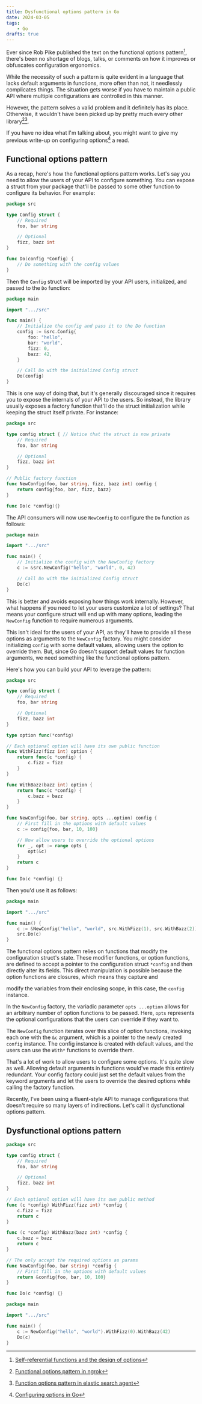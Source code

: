```yaml
---
title: Dysfunctional options pattern in Go
date: 2024-03-05
tags:
    - Go
drafts: true
---
```


Ever since Rob Pike published the text on the functional options pattern[^1], there's been
no shortage of blogs, talks, or comments on how it improves or obfuscates configuration
ergonomics.

While the necessity of such a pattern is quite evident in a language that lacks default
arguments in functions, more often than not, it needlessly complicates things. The situation
gets worse if you have to maintain a public API where multiple configurations are controlled
in this manner.

However, the pattern solves a valid problem and it definitely has its place. Otherwise, it
wouldn't have been picked up by pretty much every other library[^2][^3].

If you have no idea what I'm talking about, you might want to give my previous write-up on
configuring options[^4] a read.

## Functional options pattern

As a recap, here's how the functional options pattern works. Let's say you need to allow the
users of your API to configure something. You can expose a struct from your package that'll
be passed to some other function to configure its behavior. For example:

```go
package src

type Config struct {
    // Required
    foo, bar string

    // Optional
    fizz, bazz int
}

func Do(config *Config) {
    // Do something with the config values
}
```

Then the `Config` struct will be imported by your API users, initialized, and passed to the
`Do` function:

```go
package main

import ".../src"

func main() {
    // Initialize the config and pass it to the Do function
    config := &src.Config{
        foo: "hello",
        bar: "world",
        fizz: 0,
        bazz: 42,
    }

    // Call Do with the initialized Config struct
    Do(config)
}
```

This is one way of doing that, but it's generally discouraged since it requires you to
expose the internals of your API to the users. So instead, the library usually exposes a
factory function that'll do the struct initialization while keeping the struct itself
private. For instance:

```go
package src

type config struct { // Notice that the struct is now private
    // Required
    foo, bar string

    // Optional
    fizz, bazz int
}

// Public factory function
func NewConfig(foo, bar string, fizz, bazz int) config {
    return config{foo, bar, fizz, bazz}
}

func Do(c *config){}
```

The API consumers will now use `NewConfig` to configure the `Do` function as follows:

```go
package main

import ".../src"

func main() {
    // Initialize the config with the NewConfig factory
    c := &src.NewConfig("hello", "world", 0, 42)

    // Call Do with the initialized Config struct
    Do(c)
}
```

This is better and avoids exposing how things work internally. However, what happens if you
need to let your users customize a lot of settings? That means your configure struct will
end up with many options, leading the `NewConfig` function to require numerous arguments.

This isn't ideal for the users of your API, as they'll have to provide all these options as
arguments to the `NewConfig` factory. You might consider initializing `config` with some
default values, allowing users the option to override them. But, since Go doesn't support
default values for function arguments, we need something like the functional options
pattern.

Here's how you can build your API to leverage the pattern:

```go
package src

type config struct {
    // Required
    foo, bar string

    // Optional
    fizz, bazz int
}

type option func(*config)

// Each optional option will have its own public function
func WithFizz(fizz int) option {
    return func(c *config) {
        c.fizz = fizz
    }
}

func WithBazz(bazz int) option {
    return func(c *config) {
        c.bazz = bazz
    }
}

func NewConfig(foo, bar string, opts ...option) config {
    // First fill in the options with default values
    c := config{foo, bar, 10, 100}

    // Now allow users to override the optional options
    for _, opt := range opts {
        opt(&c)
    }
    return c
}

func Do(c *config) {}
```

Then you'd use it as follows:

```go
package main

import ".../src"

func main() {
    c := &NewConfig("hello", "world", src.WithFizz(1), src.WithBazz(2))
    src.Do(c)
}
```

The functional options pattern relies on functions that modify the configuration struct's
state. These modifier functions, or option functions, are defined to accept a pointer to the
configuration struct `*config` and then directly alter its fields. This direct manipulation
is possible because the option functions are closures, which means they capture and

modify the variables from their enclosing scope, in this case, the `config` instance.

In the `NewConfig` factory, the variadic parameter `opts ...option` allows for an arbitrary
number of option functions to be passed. Here, `opts` represents the optional configurations
that the users can override if they want to.

The `NewConfig` function iterates over this slice of option functions, invoking each one
with the `&c` argument, which is a pointer to the newly created `config` instance. The
config instance is created with default values, and the users can use the `With*` functions
to override them.

That's a lot of work to allow users to configure some options. It's quite slow as well.
Allowing default arguments in functions would've made this entirely redundant. Your config
factory could just set the default values from the keyword arguments and let the users to
override the desired options while calling the factory function.

Recently, I've been using a fluent-style API to manage configurations that doesn't require
so many layers of indirections. Let's call it dysfunctional options pattern.

## Dysfunctional options pattern

```go
package src

type config struct {
    // Required
    foo, bar string

    // Optional
    fizz, bazz int
}

// Each optional option will have its own public method
func (c *config) WithFizz(fizz int) *config {
    c.fizz = fizz
    return c
}

func (c *config) WithBazz(bazz int) *config {
    c.bazz = bazz
    return c
}

// The only accept the required options as params
func NewConfig(foo, bar string) *config {
    // First fill in the options with default values
    return &config{foo, bar, 10, 100}
}

func Do(c *config) {}
```

```go
package main

import ".../src"

func main() {
    c := NewConfig("hello", "world").WithFizz(0).WithBazz(42)
    Do(c)
}
```

[^1]:
    [Self-referential functions and the design of options](https://commandcenter.blogspot.com/2014/01/self-referential-functions-and-design.html)

[^2]:
    [Functional options pattern in ngrok](https://github.com/ngrok/ngrok-api-go/blob/ec1a3e91cae94c70f0e5c31b95aed5a1d6dd65b7/client_config.go)

[^3]:
    [Function options pattern in elastic search agent](https://github.com/elastic/elastic-agent/blob/4aeba5b3fcf0d72924c70ff2127996a817b83a23/pkg/testing/fetcher_http.go)

[^4]: [Configuring options in Go](/go/configure_options)
